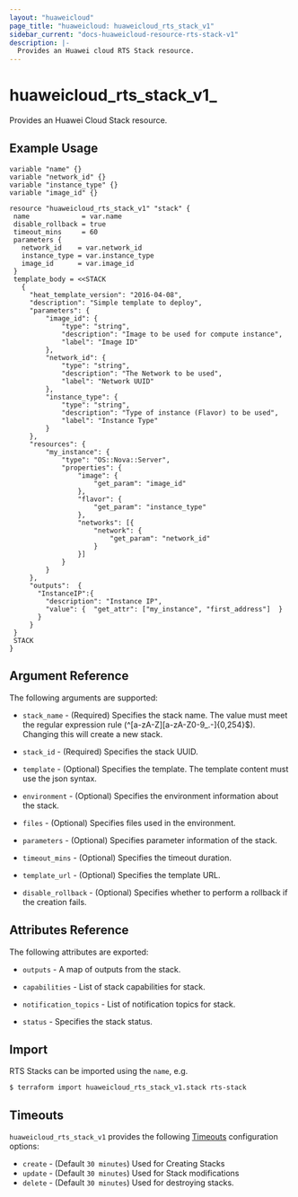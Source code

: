 ```yaml
---
layout: "huaweicloud"
page_title: "huaweicloud: huaweicloud_rts_stack_v1"
sidebar_current: "docs-huaweicloud-resource-rts-stack-v1"
description: |-
  Provides an Huawei cloud RTS Stack resource.
---
```


# huaweicloud_rts_stack_v1_

Provides an Huawei Cloud Stack resource.

## Example Usage

 ```hcl
variable "name" {}
variable "network_id" {}
variable "instance_type" {}
variable "image_id" {}

resource "huaweicloud_rts_stack_v1" "stack" {
  name             = var.name
  disable_rollback = true
  timeout_mins     = 60
  parameters {
    network_id    = var.network_id
    instance_type = var.instance_type
    image_id      = var.image_id
  }
  template_body = <<STACK
    {
      "heat_template_version": "2016-04-08",
      "description": "Simple template to deploy",
      "parameters": {
          "image_id": {
              "type": "string",
              "description": "Image to be used for compute instance",
              "label": "Image ID"
          },
          "network_id": {
              "type": "string",
              "description": "The Network to be used",
              "label": "Network UUID"
          },
          "instance_type": {
              "type": "string",
              "description": "Type of instance (Flavor) to be used",
              "label": "Instance Type"
          }
      },
      "resources": {
          "my_instance": {
              "type": "OS::Nova::Server",
              "properties": {
                  "image": {
                      "get_param": "image_id"
                  },
                  "flavor": {
                      "get_param": "instance_type"
                  },
                  "networks": [{
                      "network": {
                          "get_param": "network_id"
                      }
                  }]
              }
          }
      },
      "outputs":  {
        "InstanceIP":{
          "description": "Instance IP",
          "value": {  "get_attr": ["my_instance", "first_address"]  }
        }
      }
  }
  STACK
}
 ```
## Argument Reference
The following arguments are supported:


* `stack_name` - (Required) Specifies the stack name. The value must meet the regular expression rule (^[a-zA-Z][a-zA-Z0-9_.-]{0,254}$). Changing this will create a new stack.

* `stack_id` - (Required) Specifies the stack UUID.

* `template` - (Optional) Specifies the template. The template content must use the json syntax.

* `environment` - (Optional) Specifies the environment information about the stack.

* `files` - (Optional) Specifies files used in the environment.

* `parameters` - (Optional) Specifies parameter information of the stack.

* `timeout_mins` - (Optional) Specifies the timeout duration.

* `template_url` - (Optional) Specifies the template URL.

* `disable_rollback` - (Optional) Specifies whether to perform a rollback if the creation fails.

## Attributes Reference
The following attributes are exported:

* `outputs` - A map of outputs from the stack.

* `capabilities` - List of stack capabilities for stack.

* `notification_topics` - List of notification topics for stack.

* `status` - Specifies the stack status.


## Import

RTS Stacks can be imported using the `name`, e.g.

```
$ terraform import huaweicloud_rts_stack_v1.stack rts-stack
```


<a id="timeouts"></a>
## Timeouts

`huaweicloud_rts_stack_v1` provides the following
[Timeouts](/docs/configuration/resources.html#timeouts) configuration options:

- `create` - (Default `30 minutes`) Used for Creating Stacks
- `update` - (Default `30 minutes`) Used for Stack modifications
- `delete` - (Default `30 minutes`) Used for destroying stacks.
